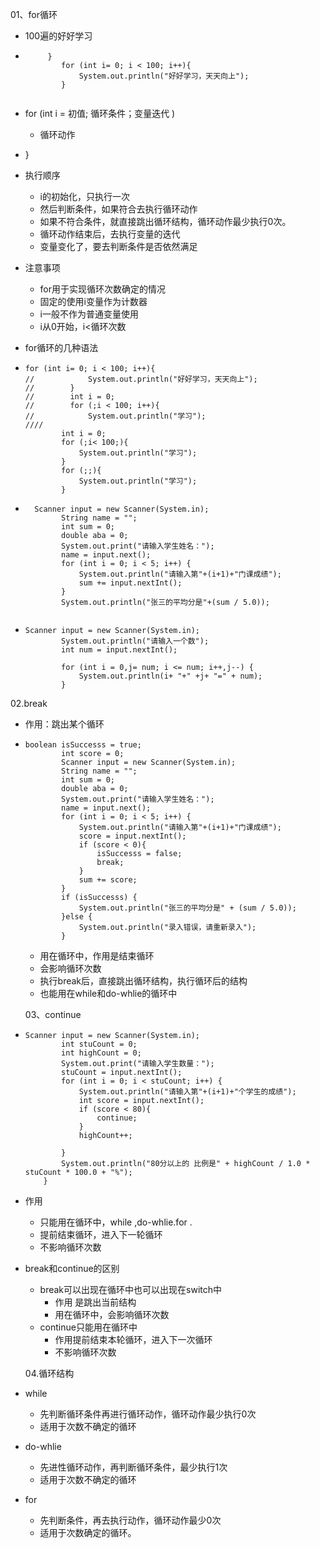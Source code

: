 01、for循环

+ 100遍的好好学习

+ ```
       }
          for (int i= 0; i < 100; i++){
              System.out.println("好好学习，天天向上");
          }
   ```
  ```

+ for (int i = 初值; 循环条件；变量迭代  )

  + 循环动作

+ }

+ 执行顺序

  + i的初始化，只执行一次
  + 然后判断条件，如果符合去执行循环动作
  + 如果不符合条件，就直接跳出循环结构，循环动作最少执行0次。
  + 循环动作结束后，去执行变量的迭代
  + 变量变化了，要去判断条件是否依然满足

+ 注意事项

  + for用于实现循环次数确定的情况
  + 固定的使用i变量作为计数器
  + i一般不作为普通变量使用
  + i从0开始，i<循环次数

+ for循环的几种语法

+ ```
  for (int i= 0; i < 100; i++){
  //            System.out.println("好好学习，天天向上");
  //        }
  //        int i = 0;
  //        for (;i < 100; i++){
  //            System.out.println("学习");
  ////
          int i = 0;
          for (;i< 100;){
              System.out.println("学习");
          }
          for (;;){
              System.out.println("学习");
          }
  ```

+ ```
    Scanner input = new Scanner(System.in);
          String name = "";
          int sum = 0;
          double aba = 0;
          System.out.print("请输入学生姓名：");
          name = input.next();
          for (int i = 0; i < 5; i++) {
              System.out.println("请输入第"+(i+1)+"门课成绩");
              sum += input.nextInt();
          }
          System.out.println("张三的平均分是"+(sum / 5.0));
    ```
  ```

+ ```
  Scanner input = new Scanner(System.in);
          System.out.println("请输入一个数");
          int num = input.nextInt();

          for (int i = 0,j= num; i <= num; i++,j--) {
              System.out.println(i+ "+" +j+ "=" + num);
          }
  ```

02.break

+ 作用：跳出某个循环

+ ```
  boolean isSuccesss = true;
          int score = 0;
          Scanner input = new Scanner(System.in);
          String name = "";
          int sum = 0;
          double aba = 0;
          System.out.print("请输入学生姓名：");
          name = input.next();
          for (int i = 0; i < 5; i++) {
              System.out.println("请输入第"+(i+1)+"门课成绩");
              score = input.nextInt();
              if (score < 0){
                  isSuccesss = false;
                  break;
              }
              sum += score;
          }
          if (isSuccesss) {
              System.out.println("张三的平均分是" + (sum / 5.0));
          }else {
              System.out.println("录入错误，请重新录入");
          }

  ```

  + 用在循环中，作用是结束循环
  + 会影响循环次数
  + 执行break后，直接跳出循环结构，执行循环后的结构
  + 也能用在while和do-whlie的循环中

  03、continue

+ ```
  Scanner input = new Scanner(System.in);
          int stuCount = 0;
          int highCount = 0;
          System.out.print("请输入学生数量：");
          stuCount = input.nextInt();
          for (int i = 0; i < stuCount; i++) {
              System.out.println("请输入第"+(i+1)+"个学生的成绩");
              int score = input.nextInt();
              if (score < 80){
                  continue;
              }
              highCount++;

          }
          System.out.println("80分以上的 比例是" + highCount / 1.0 * stuCount * 100.0 + "%");
      }
  ```

+ 作用

  + 只能用在循环中，while ,do-whlie.for .
  + 提前结束循环，进入下一轮循环
  + 不影响循环次数

+ break和continue的区别

  + break可以出现在循环中也可以出现在switch中
    + 作用 是跳出当前结构
    + 用在循环中，会影响循环次数
  + continue只能用在循环中
    + 作用提前结束本轮循环，进入下一次循环
    + 不影响循环次数

  04.循环结构

+ while

  + 先判断循环条件再进行循环动作，循环动作最少执行0次
  + 适用于次数不确定的循环

+ do-whlie

  + 先进性循环动作，再判断循环条件，最少执行1次
  + 适用于次数不确定的循环

+ for

  + 先判断条件，再去执行动作，循环动作最少0次
  + 适用于次数确定的循环。

